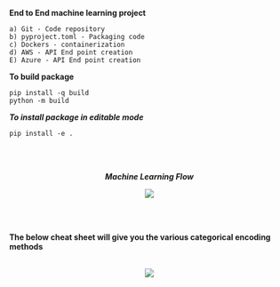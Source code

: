**End to End machine learning project**
    
    a) Git - Code repository
    b) pyproject.toml - Packaging code
    c) Dockers - containerization 
    d) AWS - API End point creation
    E) Azure - API End point creation 

**To build package**

    pip install -q build
    python -m build

_**To install package in editable mode**_

    pip install -e .

<br></br>
<p align="center">
    <i><B>Machine Learning Flow</B></i><br>
</p>

<p align="center">
  <img src="https://github.com/Mastaiah/E2E-ML-Project/assets/49465317/fb5a5d31-399e-43f0-a5ea-6be257ca4642" />
</p>

<br></br>

**The below cheat sheet will give you the various categorical encoding methods**
<br></br>
<p align="center">
  <img src="https://github.com/Mastaiah/E2E-ML-Project/assets/49465317/4d979f3f-9c29-44b7-aacf-35e83ed867e8" />
</p>

